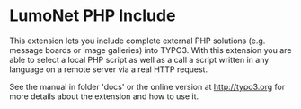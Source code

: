 # LumoNet PHP Include

This extension lets you include complete external PHP solutions (e.g. message boards or image galleries) into TYPO3. With this extension you are able to select a local PHP script as well as a call a script written in any language on a remote server via a real HTTP request.

See the manual in folder 'docs' or the online version at http://typo3.org for more details about the extension and how to use it.

